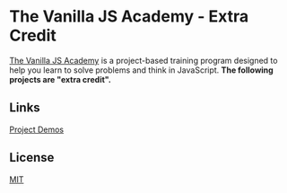 # The Vanilla JS Academy - Extra Credit

[The Vanilla JS Academy](https://vanillajsacademy.com/) is a project-based training program designed to help you learn to solve problems and think in JavaScript. **The following projects are "extra credit".**

## Links

[Project Demos](https://meterrill.github.io/vanilla-js-academy-extra-credit/)

## License
[MIT](https://choosealicense.com/licenses/mit/)